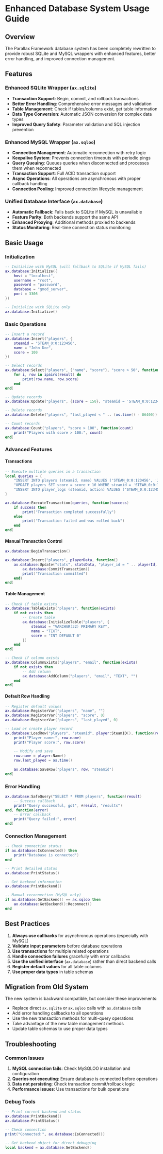 # Enhanced Database System Usage Guide

## Overview

The Parallax Framework database system has been completely rewritten to provide robust SQLite and MySQL wrappers with enhanced features, better error handling, and improved connection management.

## Features

### Enhanced SQLite Wrapper (`ax.sqlite`)
- **Transaction Support**: Begin, commit, and rollback transactions
- **Better Error Handling**: Comprehensive error messages and validation
- **Table Management**: Check if tables/columns exist, get table information
- **Data Type Conversion**: Automatic JSON conversion for complex data types
- **Improved Query Safety**: Parameter validation and SQL injection prevention

### Enhanced MySQL Wrapper (`ax.sqloo`)
- **Connection Management**: Automatic reconnection with retry logic
- **Keepalive System**: Prevents connection timeouts with periodic pings
- **Query Queuing**: Queues queries when disconnected and processes them when reconnected
- **Transaction Support**: Full ACID transaction support
- **Async Operations**: All operations are asynchronous with proper callback handling
- **Connection Pooling**: Improved connection lifecycle management

### Unified Database Interface (`ax.database`)
- **Automatic Fallback**: Falls back to SQLite if MySQL is unavailable
- **Feature Parity**: Both backends support the same API
- **Enhanced Proxying**: Additional methods proxied to backends
- **Status Monitoring**: Real-time connection status monitoring

## Basic Usage

### Initialization

```lua
-- Initialize with MySQL (will fallback to SQLite if MySQL fails)
ax.database:Initialize({
    host = "localhost",
    username = "root",
    password = "password",
    database = "gmod_server",
    port = 3306
})

-- Initialize with SQLite only
ax.database:Initialize()
```

### Basic Operations

```lua
-- Insert a record
ax.database:Insert("players", {
    steamid = "STEAM_0:0:123456",
    name = "John Doe",
    score = 100
})

-- Select records
ax.database:Select("players", {"name", "score"}, "score > 50", function(result)
    for i, row in ipairs(result) do
        print(row.name, row.score)
    end
end)

-- Update records
ax.database:Update("players", {score = 150}, "steamid = 'STEAM_0:0:123456'")

-- Delete records
ax.database:Delete("players", "last_played < " .. (os.time() - 86400))

-- Count records
ax.database:Count("players", "score > 100", function(count)
    print("Players with score > 100:", count)
end)
```

### Advanced Features

#### Transactions
```lua
-- Execute multiple queries in a transaction
local queries = {
    "INSERT INTO players (steamid, name) VALUES ('STEAM_0:0:123456', 'John')",
    "UPDATE players SET score = score + 10 WHERE steamid = 'STEAM_0:0:123456'",
    "INSERT INTO player_logs (steamid, action) VALUES ('STEAM_0:0:123456', 'score_update')"
}

ax.database:ExecuteTransaction(queries, function(success)
    if success then
        print("Transaction completed successfully")
    else
        print("Transaction failed and was rolled back")
    end
end)
```

#### Manual Transaction Control
```lua
ax.database:BeginTransaction()

ax.database:Insert("players", playerData, function()
    ax.database:Update("stats", statsData, "player_id = " .. playerId, function()
        ax.database:CommitTransaction()
        print("Transaction committed")
    end)
end)
```

#### Table Management
```lua
-- Check if table exists
ax.database:TableExists("players", function(exists)
    if not exists then
        -- Create table
        ax.database:InitializeTable("players", {
            steamid = "VARCHAR(32) PRIMARY KEY",
            name = "TEXT",
            score = "INT DEFAULT 0"
        })
    end
end)

-- Check if column exists
ax.database:ColumnExists("players", "email", function(exists)
    if not exists then
        -- Add column
        ax.database:AddColumn("players", "email", "TEXT", "")
    end
end)
```

#### Default Row Handling
```lua
-- Register default values
ax.database:RegisterVar("players", "name", "")
ax.database:RegisterVar("players", "score", 0)
ax.database:RegisterVar("players", "last_played", 0)

-- Load or create player record
ax.database:LoadRow("players", "steamid", player:SteamID(), function(row)
    print("Player name:", row.name)
    print("Player score:", row.score)
    
    -- Modify and save
    row.name = player:Name()
    row.last_played = os.time()
    
    ax.database:SaveRow("players", row, "steamid")
end)
```

### Error Handling

```lua
ax.database:SafeQuery("SELECT * FROM players", function(result)
    -- Success callback
    print("Query successful, got", #result, "results")
end, function(error)
    -- Error callback
    print("Query failed:", error)
end)
```

### Connection Management

```lua
-- Check connection status
if ax.database:IsConnected() then
    print("Database is connected")
end

-- Print detailed status
ax.database:PrintStatus()

-- Get backend information
ax.database:PrintBackend()

-- Manual reconnection (MySQL only)
if ax.database:GetBackend() == ax.sqloo then
    ax.database:GetBackend():Reconnect()
end
```

## Best Practices

1. **Always use callbacks** for asynchronous operations (especially with MySQL)
2. **Validate input parameters** before database operations
3. **Use transactions** for multiple related operations
4. **Handle connection failures** gracefully with error callbacks
5. **Use the unified interface** (`ax.database`) rather than direct backend calls
6. **Register default values** for all table columns
7. **Use proper data types** in table schemas

## Migration from Old System

The new system is backward compatible, but consider these improvements:

- Replace direct `ax.sqlite` or `ax.sqloo` calls with `ax.database` calls
- Add error handling callbacks to all operations
- Use the new transaction methods for multi-query operations
- Take advantage of the new table management methods
- Update table schemas to use proper data types

## Troubleshooting

### Common Issues

1. **MySQL connection fails**: Check MySQLOO installation and configuration
2. **Queries not executing**: Ensure database is connected before operations
3. **Data not persisting**: Check transaction commit/rollback logic
4. **Performance issues**: Use transactions for bulk operations

### Debug Tools

```lua
-- Print current backend and status
ax.database:PrintBackend()
ax.database:PrintStatus()

-- Check connection
print("Connected:", ax.database:IsConnected())

-- Get backend object for direct debugging
local backend = ax.database:GetBackend()
```
